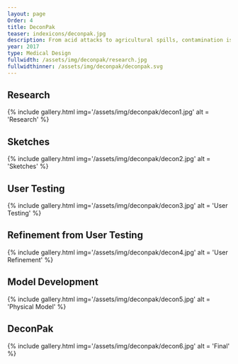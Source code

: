 ```yaml
---
layout: page
Order: 4
title: DeconPak
teaser: indexicons/deconpak.jpg
description: From acid attacks to agricultural spills, contamination is a major issue that is often overlooked. This design seeks to develop a more inclusive system of decontamination procedures that will take less time to carry out and ultimately save lives.
year: 2017
type: Medical Design
fullwidth: /assets/img/deconpak/research.jpg
fullwidthinner: /assets/img/deconpak/deconpak.svg
---
```

## Research
{% include gallery.html img='/assets/img/deconpak/decon1.jpg' alt = 'Research' %}

## Sketches
{% include gallery.html  img='/assets/img/deconpak/decon2.jpg' alt = 'Sketches' %}

## User Testing
{% include gallery.html img='/assets/img/deconpak/decon3.jpg' alt = 'User Testing' %}

## Refinement from User Testing
{% include gallery.html  img='/assets/img/deconpak/decon4.jpg' alt = 'User Refinement' %}

## Model Development
{% include gallery.html img='/assets/img/deconpak/decon5.jpg' alt = 'Physical Model' %}

## DeconPak
{% include gallery.html img='/assets/img/deconpak/decon6.jpg' alt = 'Final' %}